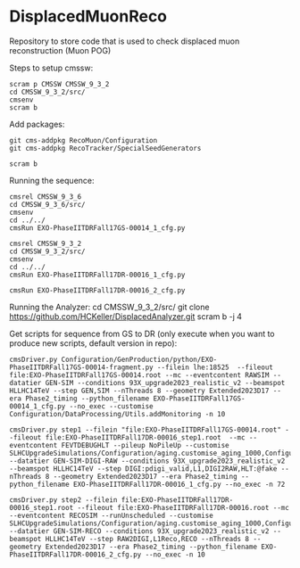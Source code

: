 # DisplacedMuonReco
Repository to store code that is used to check displaced muon reconstruction (Muon POG)

Steps to setup cmssw:
```
scram p CMSSW CMSSW_9_3_2
cd CMSSW_9_3_2/src/ 
cmsenv
scram b
```

Add packages:
```
git cms-addpkg RecoMuon/Configuration
git cms-addpkg RecoTracker/SpecialSeedGenerators

scram b
```

Running the sequence:
```
cmsrel CMSSW_9_3_6
cd CMSSW_9_3_6/src/
cmsenv
cd ../../
cmsRun EXO-PhaseIITDRFall17GS-00014_1_cfg.py

cmsrel CMSSW_9_3_2
cd CMSSW_9_3_2/src/
cmsenv
cd ../../
cmsRun EXO-PhaseIITDRFall17DR-00016_1_cfg.py

cmsRun EXO-PhaseIITDRFall17DR-00016_2_cfg.py
```

Running the Analyzer:
cd CMSSW_9_3_2/src/
git clone https://github.com/HCKeller/DisplacedAnalyzer.git 
scram b -j 4


Get scripts for sequence from GS to DR (only execute when you want to produce new scripts, default version in repo):
```
cmsDriver.py Configuration/GenProduction/python/EXO-PhaseIITDRFall17GS-00014-fragment.py --filein lhe:18525  --fileout file:EXO-PhaseIITDRFall17GS-00014.root --mc --eventcontent RAWSIM --datatier GEN-SIM --conditions 93X_upgrade2023_realistic_v2 --beamspot HLLHC14TeV --step GEN,SIM --nThreads 8 --geometry Extended2023D17 --era Phase2_timing --python_filename EXO-PhaseIITDRFall17GS-00014_1_cfg.py --no_exec --customise Configuration/DataProcessing/Utils.addMonitoring -n 10

cmsDriver.py step1 --filein "file:EXO-PhaseIITDRFall17GS-00014.root" --fileout file:EXO-PhaseIITDRFall17DR-00016_step1.root  --mc --eventcontent FEVTDEBUGHLT --pileup NoPileUp --customise SLHCUpgradeSimulations/Configuration/aging.customise_aging_1000,Configuration/DataProcessing/Utils.addMonitoring --datatier GEN-SIM-DIGI-RAW --conditions 93X_upgrade2023_realistic_v2 --beamspot HLLHC14TeV --step DIGI:pdigi_valid,L1,DIGI2RAW,HLT:@fake --nThreads 8 --geometry Extended2023D17 --era Phase2_timing --python_filename EXO-PhaseIITDRFall17DR-00016_1_cfg.py --no_exec -n 72

cmsDriver.py step2 --filein file:EXO-PhaseIITDRFall17DR-00016_step1.root --fileout file:EXO-PhaseIITDRFall17DR-00016.root --mc --eventcontent RECOSIM --runUnscheduled --customise SLHCUpgradeSimulations/Configuration/aging.customise_aging_1000,Configuration/DataProcessing/Utils.addMonitoring --datatier GEN-SIM-RECO --conditions 93X_upgrade2023_realistic_v2 --beamspot HLLHC14TeV --step RAW2DIGI,L1Reco,RECO --nThreads 8 --geometry Extended2023D17 --era Phase2_timing --python_filename EXO-PhaseIITDRFall17DR-00016_2_cfg.py --no_exec -n 10
```
